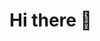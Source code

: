 # Hi there 👋

<!--
**iiAnTLeRzZii/iiAnTLeRzZii** is a ✨ _special_ ✨ repository because its `README.md`
- 🔭 I’m currently working on this current page! 
- 🌱 I’m currently learning to code python for my first year of highschool, and I am also learning to stay consistant with streaming on twitch (keep reading to find me there!) ...
- 👯 I’m looking to collaborate soon. ...
- 🤔 I’m not sure if I am ready to look for help with something yet ...
- 💬 Ask me about ANYTHING  ...
- 📫 How to reach me: https://twitch.tv/iiantlerzzii , text: (856)-357-1720(i do NOT answer calls currently)...
- 😄 Pronouns: He/him/his ...
- ⚡ Fun fact: i love to stream and play videogames, i love when i have support via twitch viewers, followers, etc ...
-->
